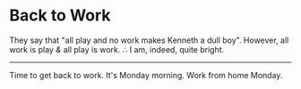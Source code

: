# Back to Work

They say that "all play and no work makes Kenneth a dull boy".
However, all work is play *&* all play is work.
∴ I am, indeed, quite bright.

----------------------

Time to get back to work. It's Monday morning.
Work from home Monday.
